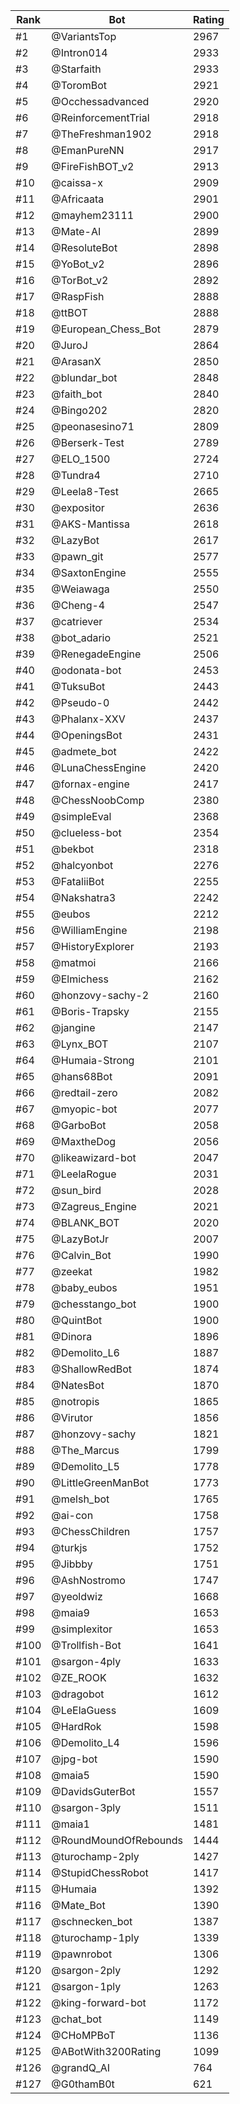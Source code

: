 Rank|Bot|Rating
---|---|---
#1|@VariantsTop|2967
#2|@Intron014|2933
#3|@Starfaith|2933
#4|@ToromBot|2921
#5|@Occhessadvanced|2920
#6|@ReinforcementTrial|2918
#7|@TheFreshman1902|2918
#8|@EmanPureNN|2917
#9|@FireFishBOT_v2|2913
#10|@caissa-x|2909
#11|@Africaata|2901
#12|@mayhem23111|2900
#13|@Mate-AI|2899
#14|@ResoluteBot|2898
#15|@YoBot_v2|2896
#16|@TorBot_v2|2892
#17|@RaspFish|2888
#18|@ttBOT|2888
#19|@European_Chess_Bot|2879
#20|@JuroJ|2864
#21|@ArasanX|2850
#22|@blundar_bot|2848
#23|@faith_bot|2840
#24|@Bingo202|2820
#25|@peonasesino71|2809
#26|@Berserk-Test|2789
#27|@ELO_1500|2724
#28|@Tundra4|2710
#29|@Leela8-Test|2665
#30|@expositor|2636
#31|@AKS-Mantissa|2618
#32|@LazyBot|2617
#33|@pawn_git|2577
#34|@SaxtonEngine|2555
#35|@Weiawaga|2550
#36|@Cheng-4|2547
#37|@catriever|2534
#38|@bot_adario|2521
#39|@RenegadeEngine|2506
#40|@odonata-bot|2453
#41|@TuksuBot|2443
#42|@Pseudo-0|2442
#43|@Phalanx-XXV|2437
#44|@OpeningsBot|2431
#45|@admete_bot|2422
#46|@LunaChessEngine|2420
#47|@fornax-engine|2417
#48|@ChessNoobComp|2380
#49|@simpleEval|2368
#50|@clueless-bot|2354
#51|@bekbot|2318
#52|@halcyonbot|2276
#53|@FataliiBot|2255
#54|@Nakshatra3|2242
#55|@eubos|2212
#56|@WilliamEngine|2198
#57|@HistoryExplorer|2193
#58|@matmoi|2166
#59|@Elmichess|2162
#60|@honzovy-sachy-2|2160
#61|@Boris-Trapsky|2155
#62|@jangine|2147
#63|@Lynx_BOT|2107
#64|@Humaia-Strong|2101
#65|@hans68Bot|2091
#66|@redtail-zero|2082
#67|@myopic-bot|2077
#68|@GarboBot|2058
#69|@MaxtheDog|2056
#70|@likeawizard-bot|2047
#71|@LeelaRogue|2031
#72|@sun_bird|2028
#73|@Zagreus_Engine|2021
#74|@BLANK_BOT|2020
#75|@LazyBotJr|2007
#76|@Calvin_Bot|1990
#77|@zeekat|1982
#78|@baby_eubos|1951
#79|@chesstango_bot|1900
#80|@QuintBot|1900
#81|@Dinora|1896
#82|@Demolito_L6|1887
#83|@ShallowRedBot|1874
#84|@NatesBot|1870
#85|@notropis|1865
#86|@Virutor|1856
#87|@honzovy-sachy|1821
#88|@The_Marcus|1799
#89|@Demolito_L5|1778
#90|@LittleGreenManBot|1773
#91|@melsh_bot|1765
#92|@ai-con|1758
#93|@ChessChildren|1757
#94|@turkjs|1752
#95|@Jibbby|1751
#96|@AshNostromo|1747
#97|@yeoldwiz|1668
#98|@maia9|1653
#99|@simplexitor|1653
#100|@Trollfish-Bot|1641
#101|@sargon-4ply|1633
#102|@ZE_ROOK|1632
#103|@dragobot|1612
#104|@LeElaGuess|1609
#105|@HardRok|1598
#106|@Demolito_L4|1596
#107|@jpg-bot|1590
#108|@maia5|1590
#109|@DavidsGuterBot|1557
#110|@sargon-3ply|1511
#111|@maia1|1481
#112|@RoundMoundOfRebounds|1444
#113|@turochamp-2ply|1427
#114|@StupidChessRobot|1417
#115|@Humaia|1392
#116|@Mate_Bot|1390
#117|@schnecken_bot|1387
#118|@turochamp-1ply|1339
#119|@pawnrobot|1306
#120|@sargon-2ply|1292
#121|@sargon-1ply|1263
#122|@king-forward-bot|1172
#123|@chat_bot|1149
#124|@CHoMPBoT|1136
#125|@ABotWith3200Rating|1099
#126|@grandQ_AI|764
#127|@G0thamB0t|621
